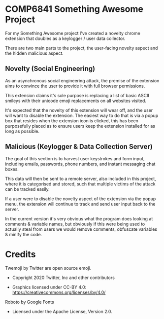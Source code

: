 # COMP6841 Something Awesome Project

For my Something Awesome project I've created a novelty chrome extension that doubles as a keylogger / user data collector. 

There are two main parts to the project, the user-facing novelty aspect and the hidden malicious aspect. 

## Novelty (Social Engineering)
As an asynchronous social engineering attack, the premise of the extension aims to convince the user to provide it with full browser permissions.

This extension claims it's sole purpose is replacing a list of basic ASCII smileys with their unicode emoji replacements on all websites visited.

It's expected that the novelty of this extension will wear off, and the user will want to disable the extension. The easiest way to do that is via a popup box that resides when the extension icon is clicked, this has been purposefully placed as to ensure users keep the extension installed for as long as possible.

## Malicious (Keylogger & Data Collection Server)
The goal of this section is to harvest user keystrokes and form input, including emails, passwords, phone numbers, and instant messaging chat boxes.

This data will then be sent to a remote server, also included in this project, where it is categorised and stored, such that multiple victims of the attack can be tracked easily.

If a user were to disable the novelty aspect of the extension via the popup menu, the extension will continue to track and send user input back to the server.

In the current version it's very obvious what the program does looking at comments & variable names, but obviously if this were being used to actually steal from users we would remove comments, obfuscate variables & minify the code.


# Credits
Twemoji by Twitter are open source emoji. 
- Copyright 2020 Twitter, Inc and other contributors

- Graphics licensed under CC-BY 4.0: https://creativecommons.org/licenses/by/4.0/

Roboto by Google Fonts
- Licensed under the Apache License, Version 2.0.